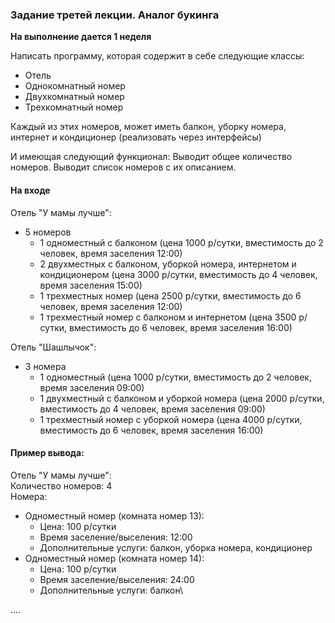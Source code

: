 ### Задание третей лекции. Аналог букинга
**На выполнение дается 1 неделя**

Написать программу, которая содержит в себе следующие классы:
* Отель
* Однокомнатный номер
* Двухкомнатный номер
* Трехкомнатный номер

Каждый из этих номеров, может иметь балкон, уборку номера, интернет и кондиционер (реализовать через интерфейсы)

И имеющая следующий функционал:
Выводит общее количество номеров.
Выводит список номеров с их описанием.

#### На входе
Отель "У мамы лучше":
- 5 номеров
  - 1 одноместный с балконом (цена 1000 р/сутки, вместимость до 2 человек, время заселения 12:00)
  - 2 двухместных с балконом, уборкой номера, интернетом и кондиционером (цена 3000 р/сутки, вместимость до 4 человек, время заселения 15:00)
  - 1 трехместных номер (цена 2500 р/сутки, вместимость до 6 человек, время заселения 12:00)
  - 1 трехместный номер с балконом и интернетом (цена 3500 р/сутки, вместимость до 6 человек, время заселения 16:00)

Отель "Шашлычок":
- 3 номера
    - 1 одноместный (цена 1000 р/сутки, вместимость до 2 человек, время заселения 09:00)
    - 1 двухместный с балконом и уборкой номера (цена 2000 р/сутки, вместимость до 4 человек, время заселения 09:00)
    - 1 трехместный номер с уборкой номера (цена 4000 р/сутки, вместимость до 6 человек, время заселения 16:00)

#### Пример вывода:
Отель "У мамы лучше":\
Количество номеров: 4\
Номера:
- Одноместный номер (комната номер 13):
  - Цена: 100 р/сутки
  - Время заселение/выселения: 12:00
  - Дополнительные услуги: балкон, уборка номера, кондиционер
- Одноместный номер (комната номер 14):
    - Цена: 100 р/сутки
    - Время заселение/выселения: 24:00
    - Дополнительные услуги: балкон\

....
